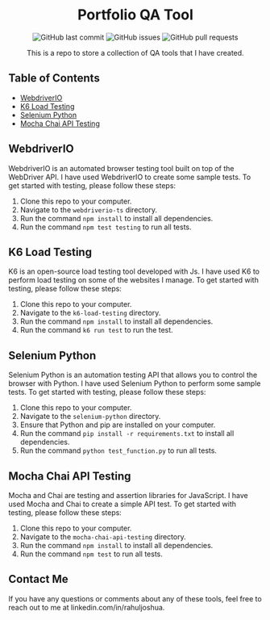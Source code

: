 <h1 align="center">Portfolio QA Tool</h1>

<p align="center">
  <img alt="GitHub last commit" src="https://img.shields.io/github/last-commit/rahuljoshua77/portfolio-qa-tool?style=flat-square">
  <img alt="GitHub issues" src="https://img.shields.io/github/issues/rahuljoshua77/portfolio-qa-tool?style=flat-square">
  <img alt="GitHub pull requests" src="https://img.shields.io/github/issues-pr/rahuljoshua77/portfolio-qa-tool?style=flat-square">
</p>

<p align="center">
  This is a repo to store a collection of QA tools that I have created.
</p>

## Table of Contents

- [WebdriverIO](#webdriverio)
- [K6 Load Testing](#k6-load-testing)
- [Selenium Python](#selenium-python)
- [Mocha Chai API Testing](#mocha-chai-api-testing)

## WebdriverIO

WebdriverIO is an automated browser testing tool built on top of the WebDriver API. I have used WebdriverIO to create some sample tests. To get started with testing, please follow these steps:

1. Clone this repo to your computer.
2. Navigate to the `webdriverio-ts` directory.
3. Run the command `npm install` to install all dependencies.
4. Run the command `npm test testing` to run all tests.

## K6 Load Testing

K6 is an open-source load testing tool developed with Js. I have used K6 to perform load testing on some of the websites I manage. To get started with testing, please follow these steps:

1. Clone this repo to your computer.
2. Navigate to the `k6-load-testing` directory.
3. Run the command `npm install` to install all dependencies.
4. Run the command `k6 run test` to run the test.

## Selenium Python

Selenium Python is an automation testing API that allows you to control the browser with Python. I have used Selenium Python to perform some sample tests. To get started with testing, please follow these steps:

1. Clone this repo to your computer.
2. Navigate to the `selenium-python` directory.
3. Ensure that Python and pip are installed on your computer.
4. Run the command `pip install -r requirements.txt` to install all dependencies.
5. Run the command `python test_function.py` to run all tests.

## Mocha Chai API Testing

Mocha and Chai are testing and assertion libraries for JavaScript. I have used Mocha and Chai to create a simple API test. To get started with testing, please follow these steps:

1. Clone this repo to your computer.
2. Navigate to the `mocha-chai-api-testing` directory.
3. Run the command `npm install` to install all dependencies.
4. Run the command `npm test` to run all tests.

## Contact Me

If you have any questions or comments about any of these tools, feel free to reach out to me at linkedin.com/in/rahuljoshua.
